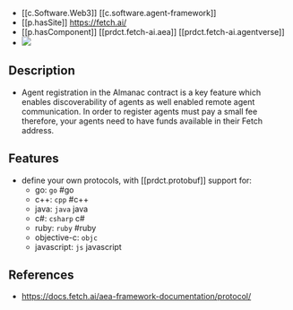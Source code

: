 
- [[c.Software.Web3]] [[c.software.agent-framework]]
- [[p.hasSite]] https://fetch.ai/
- [[p.hasComponent]] [[prdct.fetch-ai.aea]] [[prdct.fetch-ai.agentverse]]
- ![](/assets/images/2021-11-25-19-52-26.png)

## Description

- Agent registration in the Almanac contract is a key feature which enables discoverability of agents as well enabled remote agent communication. In order to register agents must pay a small fee therefore, your agents need to have funds available in their Fetch address.

## Features

- define your own protocols, with [[prdct.protobuf]] support for:
  -   go: `go` #go
  -   c++: `cpp` #c++
  -   java: `java` java
  -   c#: `csharp` c#
  -   ruby: `ruby` #ruby
  -   objective-c: `objc` 
  -   javascript: `js` javascript


## References

- https://docs.fetch.ai/aea-framework-documentation/protocol/